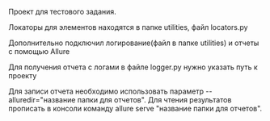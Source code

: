 Проект для тестового задания.

Локаторы для элементов находятся в папке utilities, файл locators.py

Дополнительно подключил логирование(файл в папке utilities) и отчеты с помощью Allure 

Для получения отчета с логами в файле logger.py нужно указать путь к проекту

Для записи отчета необходимо использовать параметр --alluredir="название папки для отчетов".
Для чтения результатов прописать в консоли команду allure serve "название папки для отчетов".